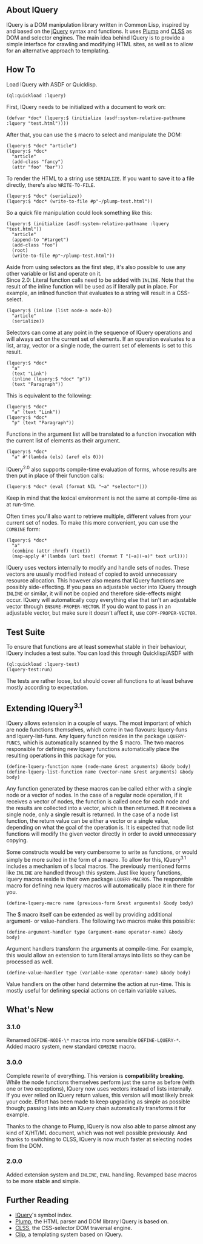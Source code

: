 About lQuery
------------
lQuery is a DOM manipulation library written in Common Lisp, inspired by and based on the [jQuery](http://jquery.com/) syntax and functions. It uses [Plump](http://shinmera.github.io/plump) and [CLSS](http://shinmera.github.io/CLSS/) as DOM and selector engines. The main idea behind lQuery is to provide a simple interface for crawling and modifying HTML sites, as well as to allow for an alternative approach to templating.

How To
------
Load lQuery with ASDF or Quicklisp.

    (ql:quickload :lquery)

First, lQuery needs to be initialized with a document to work on:

    (defvar *doc* (lquery:$ (initialize (asdf:system-relative-pathname :lquery "test.html"))))

After that, you can use the `$` macro to select and manipulate the DOM:

    (lquery:$ *doc* "article")
    (lquery:$ *doc* 
      "article"
      (add-class "fancy")
      (attr "foo" "bar"))
      
To render the HTML to a string use `SERIALIZE`. If you want to save it to a file directly, there's also `WRITE-TO-FILE`.

    (lquery:$ *doc* (serialize))
    (lquery:$ *doc* (write-to-file #p"~/plump-test.html"))

So a quick file manipulation could look something like this:

    (lquery:$ (initialize (asdf:system-relative-pathname :lquery "test.html"))
      "article"
      (append-to "#target")
      (add-class "foo")
      (root)
      (write-to-file #p"~/plump-test.html"))
    
Aside from using selectors as the first step, it's also possible to use any other variable or list and operate on it. <br />
Since 2.0: Literal function calls need to be added with `INLINE`.
Note that the result of the inline function will be used as if literally put in place. For example, an inlined function that evaluates
to a string will result in a CSS-select.

    (lquery:$ (inline (list node-a node-b))
      "article"
      (serialize))
    
Selectors can come at any point in the sequence of lQuery operations and will always act on the current set of elements.
If an operation evaluates to a list, array, vector or a single node, the current set of elements is set to this result.

    (lquery:$ *doc*
      "a"
      (text "Link")
      (inline (lquery:$ *doc* "p"))
      (text "Paragraph"))

This is equivalent to the following:

    (lquery:$ *doc*
      "a" (text "Link"))
    (lquery:$ *doc*
      "p" (text "Paragraph"))

Functions in the argument list will be translated to a function invocation with the current list of elements as their argument.

    (lquery:$ *doc*
      "a" #'(lambda (els) (aref els 0)))

lQuery<sup>2.0</sup> also supports compile-time evaluation of forms, whose results are then put in place of their function calls:

    (lquery:$ *doc* (eval (format NIL "~a" *selector*)))

Keep in mind that the lexical environment is not the same at compile-time as at run-time.

Often times you'll also want to retrieve multiple, different values from your current set of nodes. To make this more convenient, you can use the `COMBINE` form:

    (lquery:$ *doc*
      "a"
      (combine (attr :href) (text))
      (map-apply #'(lambda (url text) (format T "[~a](~a)" text url))))

lQuery uses vectors internally to modify and handle sets of nodes. These vectors are usually modified instead of copied to avoid unnecessary resource allocation. This however also means that lQuery functions are possibly side-effecting. If you pass an adjustable vector into lQuery through `INLINE` or similar, it will not be copied and therefore side-effects might occur. lQuery will automatically copy everything else that isn't an adjustable vector through `ENSURE-PROPER-VECTOR`. If you do want to pass in an adjustable vector, but make sure it doesn't affect it, use `COPY-PROPER-VECTOR`.

Test Suite
----------
To ensure that functions are at least somewhat stable in their behaviour, lQuery includes a test suite. You can load this through Quicklisp/ASDF with

    (ql:quickload :lquery-test)
    (lquery-test:run)

The tests are rather loose, but should cover all functions to at least behave mostly according to expectation.

Extending lQuery<sup>3.1</sup>
----------------
lQuery allows extension in a couple of ways. The most important of which are node functions themselves, which come in two flavours: lquery-funs and lquery-list-funs.
Any lquery function resides in the package `LQUERY-FUNCS`, which is automatically scanned by the $ macro. The two macros responsible for defining new lquery functions automatically place the resulting operations in this package for you.

    (define-lquery-function name (node-name &rest arguments) &body body)
    (define-lquery-list-function name (vector-name &rest arguments) &body body)

Any function generated by these macros can be called either with a single node or a vector of nodes. In the case of a regular node operation, if it receives a vector of nodes, the function is called once for each node and the results are collected into a vector, which is then returned. If it receives a single node, only a single result is returned. In the case of a node list function, the return value can be either a vector or a single value, depending on what the goal of the operation is. It is expected that node list functions will modify the given vector directly in order to avoid unnecessary copying.

Some constructs would be very cumbersome to write as functions, or would simply be more suited in the form of a macro. To allow for this, lQuery<sup>3.1</sup> includes a mechanism of `$` local macros. The previously mentioned forms like `INLINE` are handled through this system. Just like lquery functions, lquery macros reside in their own package `LQUERY-MACROS`. The responsible macro for defining new lquery macros will automatically place it in there for you.

    (define-lquery-macro name (previous-form &rest arguments) &body body)

The $ macro itself can be extended as well by providing additional argument- or value-handlers. The following two macros make this possible:

    (define-argument-handler type (argument-name operator-name) &body body)

Argument handlers transform the arguments at compile-time. For example, this would allow an extension to turn literal arrays into lists so they can be processed as well.

    (define-value-handler type (variable-name operator-name) &body body)

Value handlers on the other hand determine the action at run-time. This is mostly useful for defining special actions on certain variable values.

What's New
----------
### <a name="3.1.0"></a>3.1.0

Renamed `DEFINE-NODE-\*` macros into more sensible `DEFINE-LQUERY-*`.
Added macro system, new standard `COMBINE` macro.

### <a name="3.0.0"></a>3.0.0
Complete rewrite of everything. This version is **compatibility breaking**. While the node functions themselves perform just the same as before (with one or two exceptions), lQuery now uses vectors instead of lists internally. If you ever relied on lQuery return values, this version will most likely break your code. Effort has been made to keep upgrading as simple as possible though; passing lists into an lQuery chain automatically transforms it for example.

Thanks to the change to Plump, lQuery is now also able to parse almost any kind of X/HT/ML document, which was not well possible previously. And thanks to switching to CLSS, lQuery is now much faster at selecting nodes from the DOM.

### <a name="2.0.0"></a>2.0.0
Added extension system and `INLINE`, `EVAL` handling. Revamped base macros to be more stable and simple.

Further Reading
---------------
* [lQuery](https://shinmera.github.io/lquery)'s symbol index.
* [Plump](https://shinmera.github.io/plump), the HTML parser and DOM library lQuery is based on.
* [CLSS](https://shinmera.github.io/CLSS), the CSS-selector DOM traversal engine.
* [Clip](https://shinmera.github.io/clip), a templating system based on lQuery.
